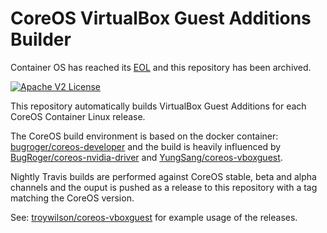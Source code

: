 # CoreOS VirtualBox Guest Additions Builder

Container OS has reached its [EOL](http://coreos.com/os/eol/) and this repository has been archived.

[![Apache V2 License](https://img.shields.io/badge/license-Apache%20V2-blue.svg)](https://github.com/troywilson/coreos-vboxguest-builder/blob/master/LICENSE)

This repository automatically builds VirtualBox Guest Additions for each CoreOS Container Linux release.

The CoreOS build environment is based on the docker container: [bugroger/coreos-developer](https://github.com/BugRoger/coreos-developer-docker) and the build is heavily influenced by [BugRoger/coreos-nvidia-driver](https://github.com/BugRoger/coreos-nvidia-driver) and [YungSang/coreos-vboxguest](https://github.com/YungSang/coreos-vboxguest/).

Nightly Travis builds are performed against CoreOS stable, beta and alpha channels and the ouput is pushed as a release to this repository with a tag matching the CoreOS version.

See: [troywilson/coreos-vboxguest](https://github.com/troywilson/coreos-vboxguest) for example usage of the releases.
